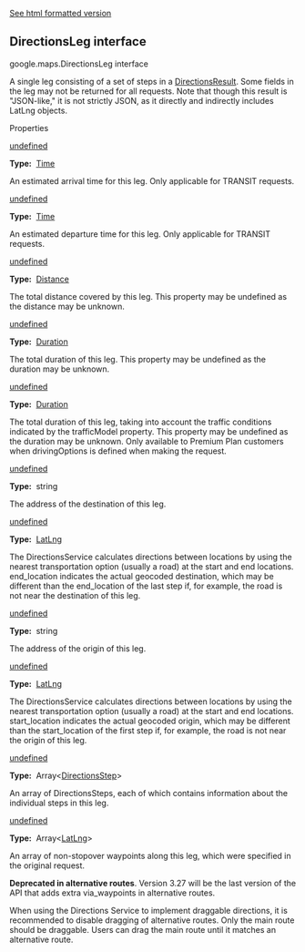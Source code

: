 [See html formatted version](https://huasofoundries.github.io/google-maps-documentation/DirectionsLeg.html)

DirectionsLeg interface
-----------------------

google.maps.DirectionsLeg interface

A single leg consisting of a set of steps in a [DirectionsResult](#DirectionsResult). Some fields in the leg may not be returned for all requests. Note that though this result is "JSON-like," it is not strictly JSON, as it directly and indirectly includes LatLng objects.

Properties

[undefined](#DirectionsLeg.arrival_time)

**Type:**  [Time](/maps/documentation/javascript/reference/3.40/directions#Time)

An estimated arrival time for this leg. Only applicable for TRANSIT requests.

[undefined](#DirectionsLeg.departure_time)

**Type:**  [Time](/maps/documentation/javascript/reference/3.40/directions#Time)

An estimated departure time for this leg. Only applicable for TRANSIT requests.

[undefined](#DirectionsLeg.distance)

**Type:**  [Distance](/maps/documentation/javascript/reference/3.40/directions#Distance)

The total distance covered by this leg. This property may be undefined as the distance may be unknown.

[undefined](#DirectionsLeg.duration)

**Type:**  [Duration](/maps/documentation/javascript/reference/3.40/directions#Duration)

The total duration of this leg. This property may be undefined as the duration may be unknown.

[undefined](#DirectionsLeg.duration_in_traffic)

**Type:**  [Duration](/maps/documentation/javascript/reference/3.40/directions#Duration)

The total duration of this leg, taking into account the traffic conditions indicated by the trafficModel property. This property may be undefined as the duration may be unknown. Only available to Premium Plan customers when drivingOptions is defined when making the request.

[undefined](#DirectionsLeg.end_address)

**Type:**  string

The address of the destination of this leg.

[undefined](#DirectionsLeg.end_location)

**Type:**  [LatLng](/maps/documentation/javascript/reference/3.40/coordinates#LatLng)

The DirectionsService calculates directions between locations by using the nearest transportation option (usually a road) at the start and end locations. end\_location indicates the actual geocoded destination, which may be different than the end\_location of the last step if, for example, the road is not near the destination of this leg.

[undefined](#DirectionsLeg.start_address)

**Type:**  string

The address of the origin of this leg.

[undefined](#DirectionsLeg.start_location)

**Type:**  [LatLng](/maps/documentation/javascript/reference/3.40/coordinates#LatLng)

The DirectionsService calculates directions between locations by using the nearest transportation option (usually a road) at the start and end locations. start\_location indicates the actual geocoded origin, which may be different than the start\_location of the first step if, for example, the road is not near the origin of this leg.

[undefined](#DirectionsLeg.steps)

**Type:**  Array<[DirectionsStep](/maps/documentation/javascript/reference/3.40/directions#DirectionsStep)\>

An array of DirectionsSteps, each of which contains information about the individual steps in this leg.

[undefined](#DirectionsLeg.via_waypoints)

**Type:**  Array<[LatLng](/maps/documentation/javascript/reference/3.40/coordinates#LatLng)\>

An array of non-stopover waypoints along this leg, which were specified in the original request.

**Deprecated in alternative routes**. Version 3.27 will be the last version of the API that adds extra via\_waypoints in alternative routes.

When using the Directions Service to implement draggable directions, it is recommended to disable dragging of alternative routes. Only the main route should be draggable. Users can drag the main route until it matches an alternative route.